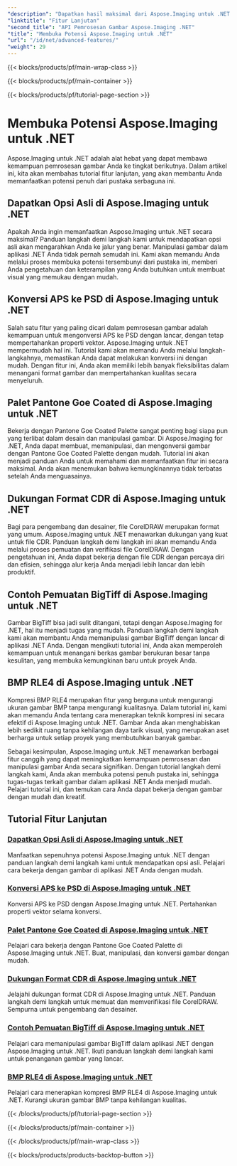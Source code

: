 ```yaml
---
"description": "Dapatkan hasil maksimal dari Aspose.Imaging untuk .NET dengan tutorial langkah demi langkah kami. Pelajari cara membuka opsi orisinal dan bekerja dengan gambar dengan mudah."
"linktitle": "Fitur Lanjutan"
"second_title": "API Pemrosesan Gambar Aspose.Imaging .NET"
"title": "Membuka Potensi Aspose.Imaging untuk .NET"
"url": "/id/net/advanced-features/"
"weight": 29
---
```


{{< blocks/products/pf/main-wrap-class >}}

{{< blocks/products/pf/main-container >}}

{{< blocks/products/pf/tutorial-page-section >}}

# Membuka Potensi Aspose.Imaging untuk .NET


Aspose.Imaging untuk .NET adalah alat hebat yang dapat membawa kemampuan pemrosesan gambar Anda ke tingkat berikutnya. Dalam artikel ini, kita akan membahas tutorial fitur lanjutan, yang akan membantu Anda memanfaatkan potensi penuh dari pustaka serbaguna ini.

## Dapatkan Opsi Asli di Aspose.Imaging untuk .NET

Apakah Anda ingin memanfaatkan Aspose.Imaging untuk .NET secara maksimal? Panduan langkah demi langkah kami untuk mendapatkan opsi asli akan mengarahkan Anda ke jalur yang benar. Manipulasi gambar dalam aplikasi .NET Anda tidak pernah semudah ini. Kami akan memandu Anda melalui proses membuka potensi tersembunyi dari pustaka ini, memberi Anda pengetahuan dan keterampilan yang Anda butuhkan untuk membuat visual yang memukau dengan mudah.

## Konversi APS ke PSD di Aspose.Imaging untuk .NET

Salah satu fitur yang paling dicari dalam pemrosesan gambar adalah kemampuan untuk mengonversi APS ke PSD dengan lancar, dengan tetap mempertahankan properti vektor. Aspose.Imaging untuk .NET mempermudah hal ini. Tutorial kami akan memandu Anda melalui langkah-langkahnya, memastikan Anda dapat melakukan konversi ini dengan mudah. Dengan fitur ini, Anda akan memiliki lebih banyak fleksibilitas dalam menangani format gambar dan mempertahankan kualitas secara menyeluruh.

## Palet Pantone Goe Coated di Aspose.Imaging untuk .NET

Bekerja dengan Pantone Goe Coated Palette sangat penting bagi siapa pun yang terlibat dalam desain dan manipulasi gambar. Di Aspose.Imaging for .NET, Anda dapat membuat, memanipulasi, dan mengonversi gambar dengan Pantone Goe Coated Palette dengan mudah. Tutorial ini akan menjadi panduan Anda untuk memahami dan memanfaatkan fitur ini secara maksimal. Anda akan menemukan bahwa kemungkinannya tidak terbatas setelah Anda menguasainya.

## Dukungan Format CDR di Aspose.Imaging untuk .NET

Bagi para pengembang dan desainer, file CorelDRAW merupakan format yang umum. Aspose.Imaging untuk .NET menawarkan dukungan yang kuat untuk file CDR. Panduan langkah demi langkah ini akan memandu Anda melalui proses pemuatan dan verifikasi file CorelDRAW. Dengan pengetahuan ini, Anda dapat bekerja dengan file CDR dengan percaya diri dan efisien, sehingga alur kerja Anda menjadi lebih lancar dan lebih produktif.

## Contoh Pemuatan BigTiff di Aspose.Imaging untuk .NET

Gambar BigTiff bisa jadi sulit ditangani, tetapi dengan Aspose.Imaging for .NET, hal itu menjadi tugas yang mudah. Panduan langkah demi langkah kami akan membantu Anda memanipulasi gambar BigTiff dengan lancar di aplikasi .NET Anda. Dengan mengikuti tutorial ini, Anda akan memperoleh kemampuan untuk menangani berkas gambar berukuran besar tanpa kesulitan, yang membuka kemungkinan baru untuk proyek Anda.

## BMP RLE4 di Aspose.Imaging untuk .NET

Kompresi BMP RLE4 merupakan fitur yang berguna untuk mengurangi ukuran gambar BMP tanpa mengurangi kualitasnya. Dalam tutorial ini, kami akan memandu Anda tentang cara menerapkan teknik kompresi ini secara efektif di Aspose.Imaging untuk .NET. Gambar Anda akan menghabiskan lebih sedikit ruang tanpa kehilangan daya tarik visual, yang merupakan aset berharga untuk setiap proyek yang membutuhkan banyak gambar.

Sebagai kesimpulan, Aspose.Imaging untuk .NET menawarkan berbagai fitur canggih yang dapat meningkatkan kemampuan pemrosesan dan manipulasi gambar Anda secara signifikan. Dengan tutorial langkah demi langkah kami, Anda akan membuka potensi penuh pustaka ini, sehingga tugas-tugas terkait gambar dalam aplikasi .NET Anda menjadi mudah. Pelajari tutorial ini, dan temukan cara Anda dapat bekerja dengan gambar dengan mudah dan kreatif.
## Tutorial Fitur Lanjutan
### [Dapatkan Opsi Asli di Aspose.Imaging untuk .NET](./get-original-options/)
Manfaatkan sepenuhnya potensi Aspose.Imaging untuk .NET dengan panduan langkah demi langkah kami untuk mendapatkan opsi asli. Pelajari cara bekerja dengan gambar di aplikasi .NET Anda dengan mudah.
### [Konversi APS ke PSD di Aspose.Imaging untuk .NET](./convert-aps-to-psd/)
Konversi APS ke PSD dengan Aspose.Imaging untuk .NET. Pertahankan properti vektor selama konversi.
### [Palet Pantone Goe Coated di Aspose.Imaging untuk .NET](./pantone-goe-coated-palette/)
Pelajari cara bekerja dengan Pantone Goe Coated Palette di Aspose.Imaging untuk .NET. Buat, manipulasi, dan konversi gambar dengan mudah.
### [Dukungan Format CDR di Aspose.Imaging untuk .NET](./support-of-cdr-format/)
Jelajahi dukungan format CDR di Aspose.Imaging untuk .NET. Panduan langkah demi langkah untuk memuat dan memverifikasi file CorelDRAW. Sempurna untuk pengembang dan desainer.
### [Contoh Pemuatan BigTiff di Aspose.Imaging untuk .NET](./bigtiff-load-example/)
Pelajari cara memanipulasi gambar BigTiff dalam aplikasi .NET dengan Aspose.Imaging untuk .NET. Ikuti panduan langkah demi langkah kami untuk penanganan gambar yang lancar.
### [BMP RLE4 di Aspose.Imaging untuk .NET](./bmp-rle4/)
Pelajari cara menerapkan kompresi BMP RLE4 di Aspose.Imaging untuk .NET. Kurangi ukuran gambar BMP tanpa kehilangan kualitas.

{{< /blocks/products/pf/tutorial-page-section >}}

{{< /blocks/products/pf/main-container >}}

{{< /blocks/products/pf/main-wrap-class >}}

{{< blocks/products/products-backtop-button >}}